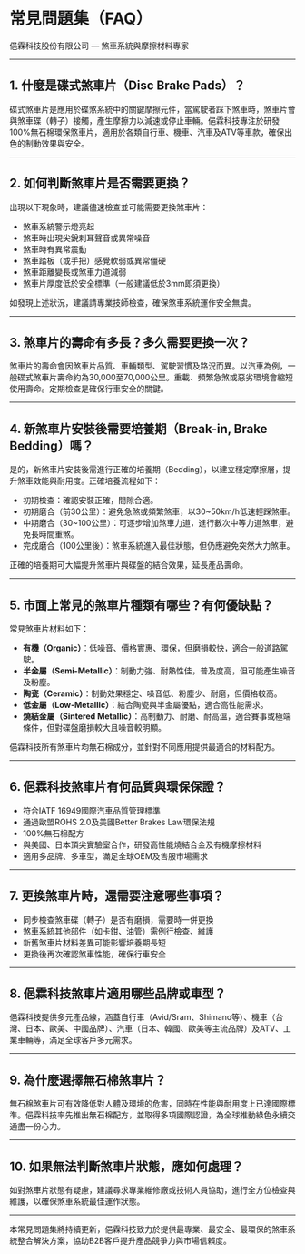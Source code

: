 # 常見問題集（FAQ）  
俋霖科技股份有限公司 — 煞車系統與摩擦材料專家

---

## 1. 什麼是碟式煞車片（Disc Brake Pads）？
碟式煞車片是應用於碟煞系統中的關鍵摩擦元件，當駕駛者踩下煞車時，煞車片會與煞車碟（轉子）接觸，產生摩擦力以減速或停止車輛。俋霖科技專注於研發100%無石棉環保煞車片，適用於各類自行車、機車、汽車及ATV等車款，確保出色的制動效果與安全。

---

## 2. 如何判斷煞車片是否需要更換？
出現以下現象時，建議儘速檢查並可能需要更換煞車片：
- 煞車系統警示燈亮起
- 煞車時出現尖銳刺耳聲音或異常噪音
- 煞車時有異常震動
- 煞車踏板（或手把）感覺軟弱或異常僵硬
- 煞車距離變長或煞車力道減弱
- 煞車片厚度低於安全標準（一般建議低於3mm即須更換）

如發現上述狀況，建議請專業技師檢查，確保煞車系統運作安全無虞。

---

## 3. 煞車片的壽命有多長？多久需要更換一次？
煞車片的壽命會因煞車片品質、車輛類型、駕駛習慣及路況而異。以汽車為例，一般碟式煞車片壽命約為30,000至70,000公里。重載、頻繁急煞或惡劣環境會縮短使用壽命。定期檢查是確保行車安全的關鍵。

---

## 4. 新煞車片安裝後需要培養期（Break-in, Brake Bedding）嗎？
是的，新煞車片安裝後需進行正確的培養期（Bedding），以建立穩定摩擦層，提升煞車效能與耐用度。正確培養流程如下：
- 初期檢查：確認安裝正確，間隙合適。
- 初期磨合（前30公里）：避免急煞或頻繁煞車，以30~50km/h低速輕踩煞車。
- 中期磨合（30~100公里）：可逐步增加煞車力道，進行數次中等力道煞車，避免長時間重煞。
- 完成磨合（100公里後）：煞車系統進入最佳狀態，但仍應避免突然大力煞車。

正確的培養期可大幅提升煞車片與碟盤的結合效果，延長產品壽命。

---

## 5. 市面上常見的煞車片種類有哪些？有何優缺點？
常見煞車片材料如下：

- **有機（Organic）**：低噪音、價格實惠、環保，但磨損較快，適合一般道路駕駛。
- **半金屬（Semi-Metallic）**：制動力強、耐熱性佳，普及度高，但可能產生噪音及粉塵。
- **陶瓷（Ceramic）**：制動效果穩定、噪音低、粉塵少、耐磨，但價格較高。
- **低金屬（Low-Metallic）**：結合陶瓷與半金屬優點，適合高性能需求。
- **燒結金屬（Sintered Metallic）**：高制動力、耐磨、耐高溫，適合賽事或極端條件，但對碟盤磨損較大且噪音較明顯。

俋霖科技所有煞車片均無石棉成分，並針對不同應用提供最適合的材料配方。

---

## 6. 俋霖科技煞車片有何品質與環保保證？
- 符合IATF 16949國際汽車品質管理標準
- 通過歐盟ROHS 2.0及美國Better Brakes Law環保法規
- 100%無石棉配方
- 與美國、日本頂尖實驗室合作，研發高性能燒結合金及有機摩擦材料
- 適用多品牌、多車型，滿足全球OEM及售服市場需求

---

## 7. 更換煞車片時，還需要注意哪些事項？
- 同步檢查煞車碟（轉子）是否有磨損，需要時一併更換
- 煞車系統其他部件（如卡鉗、油管）需例行檢查、維護
- 新舊煞車片材料差異可能影響培養期長短
- 更換後再次確認煞車性能，確保行車安全

---

## 8. 俋霖科技煞車片適用哪些品牌或車型？
俋霖科技提供多元產品線，涵蓋自行車（Avid/Sram、Shimano等）、機車（台灣、日本、歐美、中國品牌）、汽車（日本、韓國、歐美等主流品牌）及ATV、工業車輛等，滿足全球客戶多元需求。

---

## 9. 為什麼選擇無石棉煞車片？
無石棉煞車片可有效降低對人體及環境的危害，同時在性能與耐用度上已達國際標準。俋霖科技率先推出無石棉配方，並取得多項國際認證，為全球推動綠色永續交通盡一份心力。

---

## 10. 如果無法判斷煞車片狀態，應如何處理？
如對煞車片狀態有疑慮，建議尋求專業維修廠或技術人員協助，進行全方位檢查與維護，以確保煞車系統最佳運作狀態。

---

本常見問題集將持續更新，俋霖科技致力於提供最專業、最安全、最環保的煞車系統整合解決方案，協助B2B客戶提升產品競爭力與市場信賴度。

